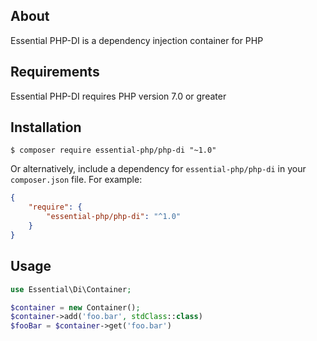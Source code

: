 About
-----

Essential PHP-DI is a dependency injection container for PHP

Requirements
------------

Essential PHP-DI requires PHP version 7.0 or greater

Installation
------------

    $ composer require essential-php/php-di "~1.0"
    
Or alternatively, include a dependency for `essential-php/php-di` in your `composer.json` file. For example:

```json
{
    "require": {
        "essential-php/php-di": "^1.0"
    }
}
```
    
Usage
-----

```php
use Essential\Di\Container;

$container = new Container();
$container->add('foo.bar', stdClass::class)
$fooBar = $container->get('foo.bar')
```


